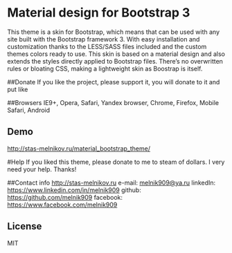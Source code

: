 # Material design for Bootstrap 3
This theme is a skin for Bootstrap, which means that can be used with any site built with the Bootstrap framework 3. With easy installation and customization thanks to the LESS/SASS files included and the custom themes colors ready to use. 
This skin is based on a material design and also extends the styles directly applied to Bootstrap files. There’s no overwritten rules or bloating CSS, making a lightweight skin as Boostrap is itself. 

##Donate
If you like the project, please support it, you will donate to it and put like

##Browsers
IE9+, Opera, Safari, Yandex browser, Chrome, Firefox, Mobile Safari, Android

## Demo
http://stas-melnikov.ru/material_bootstrap_theme/

#Help
If you liked this theme, please donate to me to steam of dollars. I very need your help. Thanks!

##Contact info
http://stas-melnikov.ru
e-mail: melnik909@ya.ru
linkedIn: https://www.linkedin.com/in/melnik909
github: https://github.com/melnik909
facebook: https://www.facebook.com/melnik909


## License
MIT
